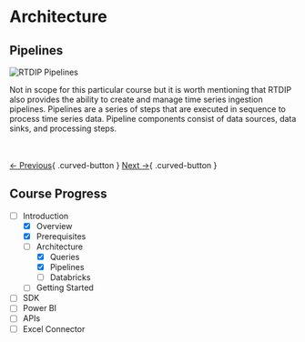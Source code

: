 # Architecture

## Pipelines

![RTDIP Pipelines](../assets/rtdip_sdk_pipelines.png)

Not in scope for this particular course but it is worth mentioning that RTDIP also provides the ability to create and manage time series ingestion pipelines. Pipelines are a series of steps that are executed in sequence to process time series data. Pipeline components consist of data sources, data sinks, and processing steps.

<br></br>
[← Previous](./queries.md){ .curved-button }
[Next →](./databricks.md){ .curved-button }

## Course Progress

-   [ ] Introduction
    +   [X] Overview
    +   [X] Prerequisites
    *   [ ] Architecture
        +   [X] Queries
        +   [X] Pipelines
        +   [ ] Databricks
    *  [ ] Getting Started
-   [ ] SDK
-   [ ] Power BI
-   [ ] APIs
-   [ ] Excel Connector